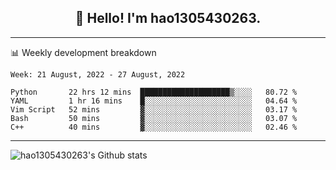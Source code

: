 <h2 align="center">👋 Hello! I'm hao1305430263.</h2>


---- 
📊 Weekly development breakdown

<!--START_SECTION:waka-->
```text
Week: 21 August, 2022 - 27 August, 2022

Python       22 hrs 12 mins  ████████████████████▒░░░░   80.72 % 
YAML         1 hr 16 mins    █░░░░░░░░░░░░░░░░░░░░░░░░   04.64 % 
Vim Script   52 mins         ▓░░░░░░░░░░░░░░░░░░░░░░░░   03.17 % 
Bash         50 mins         ▓░░░░░░░░░░░░░░░░░░░░░░░░   03.07 % 
C++          40 mins         ▓░░░░░░░░░░░░░░░░░░░░░░░░   02.46 % 
```
<!--END_SECTION:waka-->
----
![hao1305430263's Github stats](https://github-readme-stats.vercel.app/api?username=hao1305430263&show_icons=true)


<!--
**hao1305430263/hao1305430263** is a ✨ _special_ ✨ repository because its `README.md` (this file) appears on your GitHub profile.

Here are some ideas to get you started:

- 🔭 I’m currently working on ...
- 🌱 I’m currently learning ...
- 👯 I’m looking to collaborate on ...
- 🤔 I’m looking for help with ...
- 💬 Ask me about ...
- 📫 How to reach me: ...
- 😄 Pronouns: ...
- ⚡ Fun fact: ...
-->
